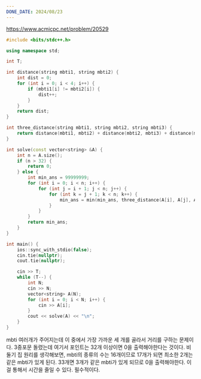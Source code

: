 ```yaml
---
DONE_DATE: 2024/08/23
---
```

https://www.acmicpc.net/problem/20529


```c++
#include <bits/stdc++.h>

using namespace std;

int T;

int distance(string mbti1, string mbti2) {
    int dist = 0;
    for (int i = 0; i < 4; i++) {
        if (mbti1[i] != mbti2[i]) {
            dist++;
        }
    }
    return dist;
}

int three_distance(string mbti1, string mbti2, string mbti3) {
    return distance(mbti1, mbti2) + distance(mbti2, mbti3) + distance(mbti3, mbti1);
}

int solve(const vector<string> &A) {
    int n = A.size();
    if (n > 32) {
        return 0;
    } else {
        int min_ans = 99999999;
        for (int i = 0; i < n; i++) {
            for (int j = i + 1; j < n; j++) {
                for (int k = j + 1; k < n; k++) {
                    min_ans = min(min_ans, three_distance(A[i], A[j], A[k]));
                }
            }
        }
        return min_ans;
    }
}

int main() {
    ios::sync_with_stdio(false);
    cin.tie(nullptr);
    cout.tie(nullptr);

    cin >> T;
    while (T--) {
        int N;
        cin >> N;
        vector<string> A(N);
        for (int i = 0; i < N; i++) {
            cin >> A[i];
        }
        cout << solve(A) << "\n";
    }
}
```


mbti 여러개가 주어지는데 이 중에서 가장 가까운 세 개를 골라서 거리를 구하는 문제이다.
3중포문 돌렸는데 여기서 포인트는 32개 이상이면 0을 출력해야한다는 것이다.
비둘기 집 원리를 생각해보면, mbti의 종류의 수는 16개이므로 17개가 되면
최소한 2개는 같은 mbti가 있게 된다. 
33개면 3개가 같은 mbti가 있게 되므로 0을 출력해야한다.
이걸 통해서 시간을 줄일 수 있다. 필수적이다.





